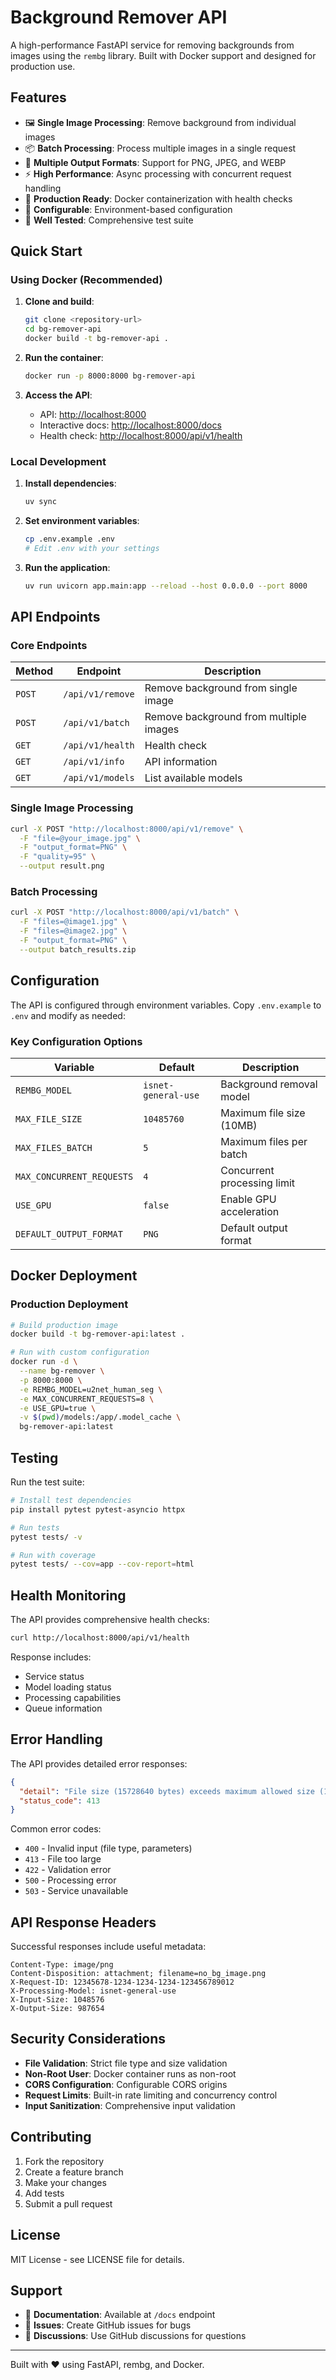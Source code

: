 # Background Remover API

A high-performance FastAPI service for removing backgrounds from images using the `rembg` library. Built with Docker support and designed for production use.

## Features

- 🖼️ **Single Image Processing**: Remove background from individual images
- 📦 **Batch Processing**: Process multiple images in a single request
- 🎨 **Multiple Output Formats**: Support for PNG, JPEG, and WEBP
- ⚡ **High Performance**: Async processing with concurrent request handling
- 🚀 **Production Ready**: Docker containerization with health checks
- 🔧 **Configurable**: Environment-based configuration
- 🧪 **Well Tested**: Comprehensive test suite

## Quick Start

### Using Docker (Recommended)

1. **Clone and build**:

   ```bash
   git clone <repository-url>
   cd bg-remover-api
   docker build -t bg-remover-api .
   ```

2. **Run the container**:

   ```bash
   docker run -p 8000:8000 bg-remover-api
   ```

3. **Access the API**:
   - API: <http://localhost:8000>
   - Interactive docs: <http://localhost:8000/docs>
   - Health check: <http://localhost:8000/api/v1/health>

### Local Development

1. **Install dependencies**:

   ```bash
   uv sync
   ```

2. **Set environment variables**:

   ```bash
   cp .env.example .env
   # Edit .env with your settings
   ```

3. **Run the application**:

   ```bash
   uv run uvicorn app.main:app --reload --host 0.0.0.0 --port 8000
   ```

## API Endpoints

### Core Endpoints

| Method | Endpoint | Description |
|--------|----------|-------------|
| `POST` | `/api/v1/remove` | Remove background from single image |
| `POST` | `/api/v1/batch` | Remove background from multiple images |
| `GET` | `/api/v1/health` | Health check |
| `GET` | `/api/v1/info` | API information |
| `GET` | `/api/v1/models` | List available models |

### Single Image Processing

```bash
curl -X POST "http://localhost:8000/api/v1/remove" \
  -F "file=@your_image.jpg" \
  -F "output_format=PNG" \
  -F "quality=95" \
  --output result.png
```

### Batch Processing

```bash
curl -X POST "http://localhost:8000/api/v1/batch" \
  -F "files=@image1.jpg" \
  -F "files=@image2.jpg" \
  -F "output_format=PNG" \
  --output batch_results.zip
```

## Configuration

The API is configured through environment variables. Copy `.env.example` to `.env` and modify as needed:

### Key Configuration Options

| Variable | Default | Description |
|----------|---------|-------------|
| `REMBG_MODEL` | `isnet-general-use` | Background removal model |
| `MAX_FILE_SIZE` | `10485760` | Maximum file size (10MB) |
| `MAX_FILES_BATCH` | `5` | Maximum files per batch |
| `MAX_CONCURRENT_REQUESTS` | `4` | Concurrent processing limit |
| `USE_GPU` | `false` | Enable GPU acceleration |
| `DEFAULT_OUTPUT_FORMAT` | `PNG` | Default output format |

## Docker Deployment

### Production Deployment

```bash
# Build production image
docker build -t bg-remover-api:latest .

# Run with custom configuration
docker run -d \
  --name bg-remover \
  -p 8000:8000 \
  -e REMBG_MODEL=u2net_human_seg \
  -e MAX_CONCURRENT_REQUESTS=8 \
  -e USE_GPU=true \
  -v $(pwd)/models:/app/.model_cache \
  bg-remover-api:latest
```

## Testing

Run the test suite:

```bash
# Install test dependencies
pip install pytest pytest-asyncio httpx

# Run tests
pytest tests/ -v

# Run with coverage
pytest tests/ --cov=app --cov-report=html
```

## Health Monitoring

The API provides comprehensive health checks:

```bash
curl http://localhost:8000/api/v1/health
```

Response includes:

- Service status
- Model loading status
- Processing capabilities
- Queue information

## Error Handling

The API provides detailed error responses:

```json
{
  "detail": "File size (15728640 bytes) exceeds maximum allowed size (10485760 bytes)",
  "status_code": 413
}
```

Common error codes:

- `400` - Invalid input (file type, parameters)
- `413` - File too large
- `422` - Validation error
- `500` - Processing error
- `503` - Service unavailable

## API Response Headers

Successful responses include useful metadata:

```plaintext
Content-Type: image/png
Content-Disposition: attachment; filename=no_bg_image.png
X-Request-ID: 12345678-1234-1234-1234-123456789012
X-Processing-Model: isnet-general-use
X-Input-Size: 1048576
X-Output-Size: 987654
```

## Security Considerations

- **File Validation**: Strict file type and size validation
- **Non-Root User**: Docker container runs as non-root
- **CORS Configuration**: Configurable CORS origins
- **Request Limits**: Built-in rate limiting and concurrency control
- **Input Sanitization**: Comprehensive input validation

## Contributing

1. Fork the repository
2. Create a feature branch
3. Make your changes
4. Add tests
5. Submit a pull request

## License

MIT License - see LICENSE file for details.

## Support

- 📖 **Documentation**: Available at `/docs` endpoint
- 🐛 **Issues**: Create GitHub issues for bugs
- 💬 **Discussions**: Use GitHub discussions for questions

---

Built with ❤️ using FastAPI, rembg, and Docker.
